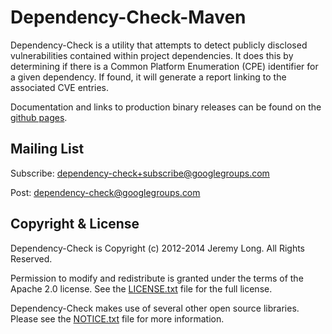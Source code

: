 Dependency-Check-Maven
=========

Dependency-Check is a utility that attempts to detect publicly disclosed vulnerabilities contained within project dependencies. It does this by determining if there is a Common Platform Enumeration (CPE) identifier for a given dependency. If found, it will generate a report linking to the associated CVE entries.

Documentation and links to production binary releases can be found on the [github pages](http://jeremylong.github.io/DependencyCheck/dependency-check-maven/index.html).

Mailing List
-

Subscribe: [dependency-check+subscribe@googlegroups.com][subscribe]

Post: [dependency-check@googlegroups.com][post]

Copyright & License
-------------------

Dependency-Check is Copyright (c) 2012-2014 Jeremy Long. All Rights Reserved.

Permission to modify and redistribute is granted under the terms of the Apache 2.0 license. See the [LICENSE.txt](https://github.com/jeremylong/DependencyCheck/blob/main/LICENSE.txt) file for the full license.

Dependency-Check makes use of several other open source libraries. Please see the [NOTICE.txt][notices] file for more information.

  [subscribe]: mailto:dependency-check+subscribe@googlegroups.com
  [post]: mailto:dependency-check@googlegroups.com
  [notices]: https://github.com/jeremylong/DependencyCheck/blob/main/maven/NOTICE.txt
